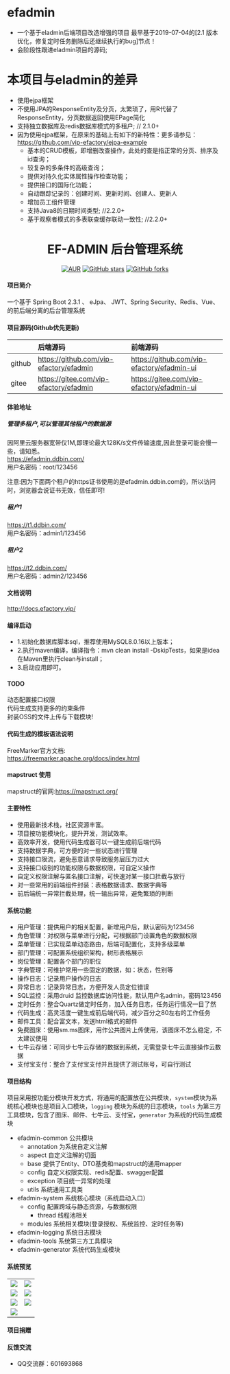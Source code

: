 # efadmin
- 一个基于eladmin后端项目改造增强的项目
    最早基于2019-07-04的[2.1 版本优化，修复定时任务删除后还继续执行的bug]节点！
- 会阶段性跟进eladmin项目的源码;

# 本项目与eladmin的差异
- 使用ejpa框架
- 不使用JPA的ResponseEntity及分页，太繁琐了，用R代替了ResponseEntity，分页数据返回使用EPage简化
- 支持独立数据库及redis数据库模式的多租户;  // 2.1.0+
- 因为使用ejpa框架，在原来的基础上有如下的新特性：更多请参见：https://github.com/vip-efactory/ejpa-example
    - 基本的CRUD模板，即增删改查操作，此处的查是指正常的分页、排序及id查询；
    - 较复杂的多条件的高级查询；  
    - 提供对持久化实体属性操作检查功能； 
    - 提供接口的国际化功能；
    - 自动跟踪记录的：创建时间、更新时间、创建人、更新人
    - 增加员工组件管理
    - 支持Java8的日期时间类型;   //2.2.0+  
    - 基于观察者模式的多表联查缓存联动一致性; //2.2.0+  

<h1 style="text-align: center">EF-ADMIN 后台管理系统</h1>
<div style="text-align: center">

[![AUR](https://img.shields.io/badge/license-Apache%20License%202.0-blue.svg)](https://github.com/vip-efactory/efadmin/blob/master/LICENSE)
[![GitHub stars](https://img.shields.io/github/stars/vip-efactory/efadmin.svg?style=social&label=Stars)](https://github.com/vip-efactory/efadmin)
[![GitHub forks](https://img.shields.io/github/forks/vip-efactory/efadmin.svg?style=social&label=Fork)](https://github.com/vip-efactory/efadmin)

</div>

#### 项目简介
一个基于 Spring Boot 2.3.1 、 eJpa、 JWT、Spring Security、Redis、Vue、的前后端分离的后台管理系统

#### 项目源码(Github优先更新)

|        | 后端源码                                 | 前端源码                                    |
|:-------|:----------------------------------------|:-------------------------------------------|
| github | https://github.com/vip-efactory/efadmin | https://github.com/vip-efactory/efadmin-ui |
| gitee  | https://gitee.com/vip-efactory/efadmin  | https://gitee.com/vip-efactory/efadmin-ui  |

#### 体验地址
##### 管理多租户,可以管理其他租户的数据源  
因阿里云服务器宽带仅1M,即理论最大128K/s文件传输速度,因此登录可能会慢一些，请知悉。  
<https://efadmin.ddbin.com/>  
用户名密码：root/123456

注意:因为下面两个租户的https证书使用的是efadmin.ddbin.com的，所以访问时，浏览器会说证书无效，信任即可!
##### 租户1
<https://t1.ddbin.com/>  
用户名密码：admin1/123456
##### 租户2
<https://t2.ddbin.com/>  
用户名密码：admin2/123456

#### 文档说明
<http://docs.efactory.vip/>

#### 编译启动
- 1.初始化数据库脚本sql，推荐使用MySQL8.0.16以上版本；   
- 2.执行maven编译，编译指令：mvn clean install -DskipTests，如果是idea在Maven里执行clean与install；  
- 3.启动应用即可。 

#### TODO
动态配置接口权限  
代码生成支持更多的约束条件  
封装OSS的文件上传与下载模块!

#### 代码生成的模板语法说明   
FreeMarker官方文档:  
https://freemarker.apache.org/docs/index.html 

#### mapstruct 使用
mapstruct的官网:https://mapstruct.org/

#### 主要特性
- 使用最新技术栈，社区资源丰富。
- 项目按功能模块化，提升开发，测试效率。
- 高效率开发，使用代码生成器可以一键生成前后端代码
- 支持数据字典，可方便的对一些状态进行管理
- 支持接口限流，避免恶意请求导致服务层压力过大
- 支持接口级别的功能权限与数据权限，可自定义操作
- 自定义权限注解与匿名接口注解，可快速对某一接口拦截与放行
- 对一些常用的前端组件封装：表格数据请求、数据字典等
- 前后端统一异常拦截处理，统一输出异常，避免繁琐的判断
####  系统功能
- 用户管理：提供用户的相关配置，新增用户后，默认密码为123456
- 角色管理：对权限与菜单进行分配，可根据部门设置角色的数据权限
- 菜单管理：已实现菜单动态路由，后端可配置化，支持多级菜单
- 部门管理：可配置系统组织架构，树形表格展示
- 岗位管理：配置各个部门的职位
- 字典管理：可维护常用一些固定的数据，如：状态，性别等
- 操作日志：记录用户操作的日志
- 异常日志：记录异常日志，方便开发人员定位错误
- SQL监控：采用druid 监控数据库访问性能，默认用户名admin，密码123456
- 定时任务：整合Quartz做定时任务，加入任务日志，任务运行情况一目了然
- 代码生成：高灵活度一键生成前后端代码，减少百分之80左右的工作任务
- 邮件工具：配合富文本，发送html格式的邮件
- 免费图床：使用sm.ms图床，用作公共图片上传使用，该图床不怎么稳定，不太建议使用
- 七牛云存储：可同步七牛云存储的数据到系统，无需登录七牛云直接操作云数据
- 支付宝支付：整合了支付宝支付并且提供了测试账号，可自行测试

#### 项目结构
项目采用按功能分模块开发方式，将通用的配置放在公共模块，```system```模块为系统核心模块也是项目入口模块，```logging``` 模块为系统的日志模块，```tools``` 为第三方工具模块，包含了图床、邮件、七牛云、支付宝，```generator``` 为系统的代码生成模块

- efadmin-common 公共模块
    - annotation 为系统自定义注解
    - aspect 自定义注解的切面
    - base 提供了Entity、DTO基类和mapstruct的通用mapper
    - config 自定义权限实现、redis配置、swagger配置
    - exception 项目统一异常的处理
    - utils 系统通用工具类
- efadmin-system 系统核心模块（系统启动入口）
	- config 配置跨域与静态资源，与数据权限
	    - thread 线程池相关
	- modules 系统相关模块(登录授权、系统监控、定时任务等)
- efadmin-logging 系统日志模块
- efadmin-tools 系统第三方工具模块
- efadmin-generator 系统代码生成模块
    

#### 系统预览
<table>
    <tr>
        <td><img src="https://i.loli.net/2019/05/18/5cdf77fa8144d68788.png"/></td>
        <td><img src="https://i.loli.net/2019/05/18/5cdf7763993e361778.png"/></td>
    </tr>
    <tr>
        <td><img src="https://i.loli.net/2019/05/18/5cdf7763971d453615.png"/></td>
        <td><img src="https://i.loli.net/2019/05/18/5cdf77632e85a60423.png"/></td>
    </tr>
    <tr>
        <td><img src="https://i.loli.net/2019/05/18/5cdf77632b4b090165.png"/></td>
        <td><img src="https://i.loli.net/2019/05/18/5cdf77639929277783.png"/></td>
    </tr>
    <tr>   
 <td><img src="https://i.loli.net/2019/05/18/5cdf78969adc389599.png"/></td>
    </tr>
</table>

#### 项目捐赠


#### 反馈交流
- QQ交流群：601693868




